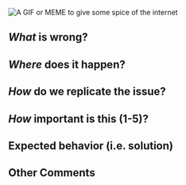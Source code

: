 <!-- If you don't mind add a fun gif or meme, but no pressure -->
![A GIF or MEME to give some spice of the internet](url)

## *What* is wrong?
<!-- Ex. run takes really long -->

## *Where* does it happen?
<!-- Ex. In GPU.js when trying to run a math function in node.js on my mac -->

## *How* do we replicate the issue?
<!-- Please be specific as possible. Use dashes (-) or numbers (1.) to create a list of steps -->

## *How* important is this (1-5)?
<!-- On a scale from 1-5 where 5 is the most important how would you rate it? -->

## Expected behavior (i.e. solution)
<!-- What do you think should have happened? -->

## Other Comments
